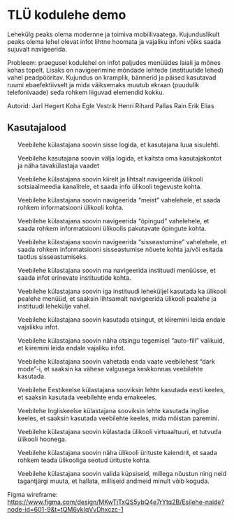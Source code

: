 <h1>TLÜ kodulehe demo</h1>

Lehekülg peaks olema modernne ja toimiva mobiilivaatega. Kujunduslikult peaks olema lehel olevat infot lihtne hoomata ja vajaliku infoni võiks saada sujuvalt navigeerida.

Probleem: praegusel kodulehel on infot paljudes menüüdes laiali ja mõnes kohas topelt. Lisaks on navigeerimine mõndade lehtede (instituutide lehed) vahel peadpööritav.
Kujundus on kramplik, bännerid ja päised kasutavad ruumi ebaefektiivselt ja mida väiksemaks muutub ekraan (puudulik telefonivaade) seda rohkem liiguvad elemendid kokku.

Autorid:
Jarl Hegert Koha
Egle Vestrik
Henri Rihard Pallas
Rain Erik Elias



<h2>Kasutajalood</h2>
<ul>Veebilehe külastajana soovin sisse logida, et kasutajana luua sisulehti.</ul>
<ul>Veebilehe kasutajana soovin välja logida, et kaitsta oma kasutajakontot ja näha tavakülastaja vaadet</ul>
<ul>Veebilehe külastajana soovin kiirelt ja lihtsalt navigeerida ülikooli sotsiaalmeedia kanalitele, et saada info ülikooli tegevuste kohta.</ul>
<ul>Veebilehe külastajana soovin navigeerida “meist” vahelehele, et saada rohkem informatsiooni ülikooli kohta.</ul>
<ul>Veebilehe külastajana soovin navigeerida “õpingud” vahelehele, et saada rohkem informatsiooni ülikoolis pakutavate õpingute kohta.</ul>
<ul>Veebilehe külastajana soovin navigeerida “sisseastumine” vahelehele, et saada rohkem informatsiooni sisseastumise nõuete kohta ja/või esitada taotlus sisseastumiseks.</ul>
<ul>Veebilehe külastajana soovin ma navigeerida instituudi menüüsse, et saada infot erinevate instituutide kohta.</ul>
<ul>Veebilehe külastajana soovin iga instituudi leheküljel kasutada ka ülikooli pealehe menüüd, et saaksin lihtsamalt navigeerida ülikooli pealehe ja instituudi lehekülje vahel.</ul>
<ul>Veebilehe külastajana soovin kasutada otsingut, et kiiremini leida endale vajalikku infot. </ul>
<ul>Veebilehe külastajana soovin näha otsingu tegemisel “auto-fill” valikuid, et kiiremini leida endale vajaliku infot.</ul>
<ul>Veebilehe külastajana soovin vahetada enda vaate veebilehest “dark mode”-i, et saaksin ka vähese valgusega keskkonnas veebilehte kasutada. </ul>
<ul>Veebilehe Eestikeelse külastajana sooviksin lehte kasutada eesti keeles, et saaksin kasutada veebilehte enda emakeeles.</ul>
<ul>Veebilehe Ingliskeelse külastajana sooviksin lehte kasutada inglise keeles, et saaksin kasutada veebilehte keeles, mida mõistan paremini.</ul>
<ul>Veebilehe külastajana soovin külastada ülikooli virtuaaltuuri, et tutvuda ülikooli hoonega.</ul>
<ul>Veebilehe külastajana soovin näha ülikooli ürituste kalendrit, et saada rohkem teada ülikooliga seotud ürituste kohta.</ul>
<ul>Veebilehe külastajana soovin valida küpsiseid, millega nõustun ning neid tagantjärgi muuta, et hallata, milliseid andmeid minult võib koguda.</ul>

Figma wireframe: https://www.figma.com/design/MKwTjTxQS5ybQ4e7rYtq2B/Esilehe-naide?node-id=601-9&t=tQM6ykIqVvDhxczc-1